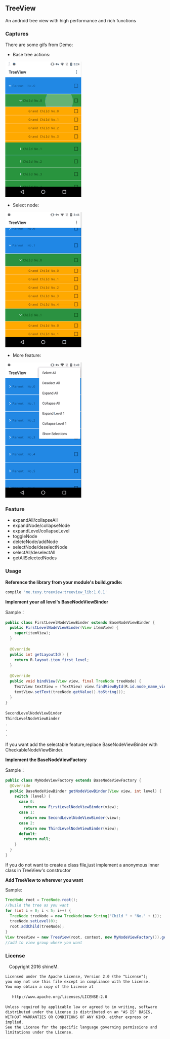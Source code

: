 ## TreeView
An android tree view with high performance and rich functions

### Captures
There are some gifs from Demo:

* Base tree actions:
<img src='images/show_demo_base.gif' width='240'/>

* Select node:
<img src='images/show_demo_select.gif' width='240'/>

* More feature:
<img src='images/show_demo_more_featrue.gif' width='240'/>

### Feature
- expandAll/collapseAll
- expandNode/collapseNode
- expandLevel/collapseLevel
- toggleNode
- deleteNode/addNode
- selectNode/deselectNode
- selectAll/deselectAll
- getAllSelectedNodes

### Usage
**Reference the library from your module's build.gradle:**
```groovy
compile 'me.texy.treeview:treeview_lib:1.0.1'
```
**Implement your all level's BaseNodeViewBinder**

Sample：
```java
public class FirstLevelNodeViewBinder extends BaseNodeViewBinder {
  public FirstLevelNodeViewBinder(View itemView) { 
    super(itemView);  
  }
  
  @Override
  public int getLayoutId() {
    return R.layout.item_first_level;
  }
  
  @Override
  public void bindView(View view, final TreeNode treeNode) {
    TextView textView = (TextView) view.findViewById(R.id.node_name_view)
    textView.setText(treeNode.getValue().toString());
  }
}

SecondLevelNodeViewBinder
ThirdLevelNodeViewBinder
.
.
.
```
If you want add the selectable feature,replace BaseNodeViewBinder with CheckableNodeViewBinder.

**Implement the BaseNodeViewFactory**

Sample：
```java
public class MyNodeViewFactory extends BaseNodeViewFactory {
  @Override
  public BaseNodeViewBinder getNodeViewBinder(View view, int level) {
    switch (level) {
      case 0:
        return new FirstLevelNodeViewBinder(view);
      case 1:
        return new SecondLevelNodeViewBinder(view);
      case 2:
        return new ThirdLevelNodeViewBinder(view);
      default:
        return null;
    }
  }
}
```
If you do not want to create a class file,just implement a anonymous inner class in TreeView's constructor

**Add TreeView to wherever you want**

Sample:
```java
TreeNode root = TreeNode.root();
//build the tree as you want
for (int i = 0; i < 5; i++) {
  TreeNode treeNode = new TreeNode(new String("Child " + "No." + i));
  treeNode.setLevel(0);
  root.addChild(treeNode);
}
View treeView = new TreeView(root, context, new MyNodeViewFactory()).getView();
//add to view group where you want 
```

### License

    Copyright 2016 shineM.

    Licensed under the Apache License, Version 2.0 (the "License");
    you may not use this file except in compliance with the License.
    You may obtain a copy of the License at

       http://www.apache.org/licenses/LICENSE-2.0

    Unless required by applicable law or agreed to in writing, software
    distributed under the License is distributed on an "AS IS" BASIS,
    WITHOUT WARRANTIES OR CONDITIONS OF ANY KIND, either express or implied.
    See the License for the specific language governing permissions and
    limitations under the License.


